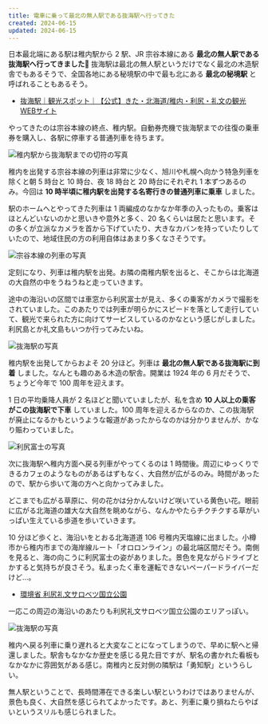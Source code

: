 ```yaml
---
title: 電車に乗って最北の無人駅である抜海駅へ行ってきた
created: 2024-06-15
updated: 2024-06-15
---
```


日本最北端にある駅は稚内駅から 2 駅、JR 宗谷本線にある **最北の無人駅である抜海駅へ行ってきました🚉** 抜海駅は最北の無人駅というだけでなく最北の木造駅舎でもあるそうで、全国各地にある秘境駅の中で最も北にある **最北の秘境駅** と呼ばれることもあるそう。

- [抜海駅｜観光スポット｜【公式】きた・北海道/稚内・利尻・礼文の観光WEBサイト](https://www.north-hokkaido.com/spot/detail_1103.html)

やってきたのは宗谷本線の終点、稚内駅。自動券売機で抜海駅までの往復の乗車券を購入し、各駅に停車する普通列車を待ちます。

![稚内駅から抜海駅までの切符の写真](99d6eafc-a28f-49db-e987-223528fecf00)

稚内を出発する宗谷本線の列車は非常に少なく、旭川や札幌へ向かう特急列車を除くと朝 5 時台と 10 時台、夜 18 時台と 20 時台にそれぞれ 1 本ずつあるのみ。今回は **10 時半頃に稚内駅を出発する名寄行きの普通列車に乗車** しました。

駅のホームへとやってきた列車は 1 両編成のなかなか年季の入ったもの。乗客はほとんどいないのかと思いきや意外と多く、20 名くらいは居たと思います。その多くが立派なカメラを首から下げていたり、大きなカバンを持っていたりしていたので、地域住民の方の利用自体はあまり多くなさそうです。

![宗谷本線の列車の写真](93eca149-2e75-41c6-8158-a53b97bf2d00)

定刻になり、列車は稚内駅を出発。お隣の南稚内駅を出ると、そこからは北海道の大自然の中をうねうねと走っていきます。

途中の海沿いの区間では車窓から利尻富士が見え、多くの乗客がカメラで撮影をされていました。このあたりでは列車が明らかにスピードを落として走行していて、観光で来られた方に向けてサービスしているのかなという感じがしました。利尻島とか礼文島もいつか行ってみたいね。

![抜海駅の写真](44ef4b1c-9400-4dd5-6096-a10790c34100)

稚内駅を出発してからおよそ 20 分ほど。列車は **最北の無人駅である抜海駅に到着** しました。なんとも趣のある木造の駅舎。開業は 1924 年の 6 月だそうで、ちょうど今年で 100 周年を迎えます。

1 日の平均乗降人員が 2 名ほどと聞いていましたが、私を含め **10 人以上の乗客がこの抜海駅で下車** していました。100 周年を迎えるからなのか、この抜海駅が廃止になるかもというような報道があったからなのかは分かりませんが、かなり賑わっていました。

![利尻富士の写真](20baaf0a-0a4e-49d4-28d1-356476fca600)

次に抜海駅へ稚内方面へ戻る列車がやってくるのは 1 時間後。周辺にゆっくりできるカフェのようなものがあるはずもなく、大自然が広がるのみ。時間があったので、駅から歩いて海の方へと向かってみました。

どこまでも広がる草原に、何の花かは分かんないけど咲いている黄色い花。眼前に広がる北海道の雄大な大自然を眺めながら、なんかやたらチクチクする草がいっぱい生えている歩道を歩いていきます。

10 分ほど歩くと、海沿いをとおる北海道道 106 号稚内天塩線に出ました。小樽市から稚内市までの海岸線ルート「オロロンライン」の最北端区間だそう。南側を見ると、海の向こうに利尻富士の姿がありました。景色を見ながらドライブとかすると気持ちが良さそう。私まったく車を運転できないペーパードライバーだけど…。

- [環境省 利尻礼文サロベツ国立公園](https://www.env.go.jp/park/rishiri/)

一応この周辺の海沿いのあたりも利尻礼文サロベツ国立公園のエリアっぽい。

![抜海駅の写真](a0874d97-39ab-4373-0e43-291f1db7e500)

稚内へ戻る列車に乗り遅れると大変なことになってしまうので、早めに駅へと帰還しました。駅舎もなかなか歴史を感じる見た目ですが、駅名の書かれた看板もなかなかに雰囲気がある感じ。南稚内と反対側の隣駅は「勇知駅」というらしい。

無人駅ということで、長時間滞在できる楽しい駅というわけではありませんが、景色も良く、大自然を感じられてよかったです。あと、列車に乗り損ねたらやばいというスリルも感じられました。
